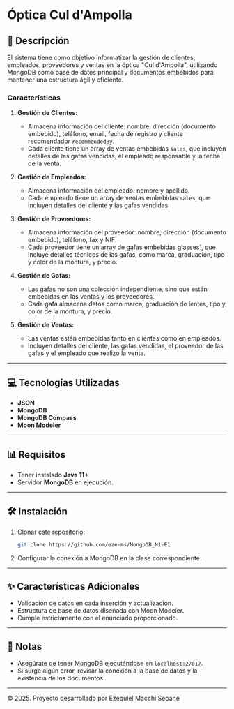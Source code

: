 # Óptica Cul d'Ampolla

## 📄 Descripción
El sistema tiene como objetivo informatizar la gestión de clientes, empleados, proveedores y ventas en la óptica "Cul d'Ampolla", utilizando MongoDB como base de datos principal y documentos embebidos para mantener una estructura ágil y eficiente.

### Características
1. **Gestión de Clientes:**
   - Almacena información del cliente: nombre, dirección (documento embebido), teléfono, email, fecha de registro y cliente recomendador `recommendedBy`.
   - Cada cliente tiene un array de ventas embebidas `sales`, que incluyen detalles de las gafas vendidas, el empleado responsable y la fecha de la venta.

2. **Gestión de Empleados:**
   - Almacena información del empleado: nombre y apellido.
   - Cada empleado tiene un array de ventas embebidas `sales`, que incluyen detalles del cliente y las gafas vendidas.

3. **Gestión de Proveedores:**
   - Almacena información del proveedor: nombre, dirección (documento embebido), teléfono, fax y NIF.
   - Cada proveedor tiene un array de gafas embebidas glasses`, que incluye detalles técnicos de las gafas, como marca, graduación, tipo y color de la montura, y precio.

4. **Gestión de Gafas:**
   - Las gafas no son una colección independiente, sino que están embebidas en las ventas y los proveedores.
   - Cada gafa almacena datos como marca, graduación de lentes, tipo y color de la montura, y precio.

5. **Gestión de Ventas:**
   - Las ventas están embebidas tanto en clientes como en empleados.
   - Incluyen detalles del cliente, las gafas vendidas, el proveedor de las gafas y el empleado que realizó la venta.

---

## 💻 Tecnologías Utilizadas
- **JSON**
- **MongoDB**
- **MongoDB Compass**
- **Moon Modeler**

---

## 📊 Requisitos
- Tener instalado **Java 11+**
- Servidor **MongoDB** en ejecución.

---

## 🛠️ Instalación
1. Clonar este repositorio:
   ```bash
   git clone https://github.com/eze-ms/MongoDB_N1-E1
   ```
2. Configurar la conexión a MongoDB en la clase correspondiente.

---

## ✨ Características Adicionales
- Validación de datos en cada inserción y actualización.
- Estructura de base de datos diseñada con Moon Modeler.
- Cumple estrictamente con el enunciado proporcionado.

---

## 📢 Notas
- Asegúrate de tener MongoDB ejecutándose en `localhost:27017`.
- Si surge algún error, revisar la conexión a la base de datos y la existencia de los documentos.

---
© 2025. Proyecto desarrollado por Ezequiel Macchi Seoane


